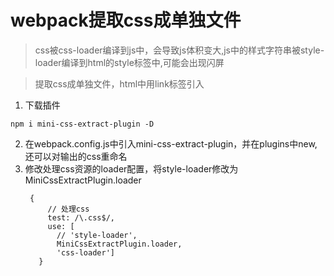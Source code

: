 # webpack提取css成单独文件
>css被css-loader编译到js中，会导致js体积变大,js中的样式字符串被style-loader编译到html的style标签中,可能会出现闪屏

>提取css成单独文件，html中用link标签引入
1. 下载插件
```
npm i mini-css-extract-plugin -D
```
2. 在webpack.config.js中引入mini-css-extract-plugin，并在plugins中new, 还可以对输出的css重命名
3. 修改处理css资源的loader配置，将style-loader修改为 MiniCssExtractPlugin.loader
   ```
    {
        // 处理css
        test: /\.css$/,
        use: [
          // 'style-loader',
          MiniCssExtractPlugin.loader,
          'css-loader']
      }
   ```